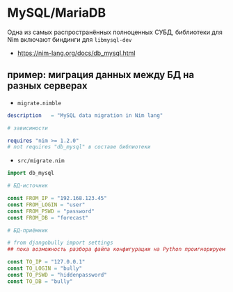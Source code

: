 # MySQL/MariaDB

Одна из самых распространённых полноценных СУБД, библиотеки для Nim включают биндинги для `libmysql-dev`

* https://nim-lang.org/docs/db_mysql.html

## пример: миграция данных между БД на разных серверах

* `migrate.nimble`
```nim
description   = "MySQL data migration in Nim lang"

# зависимости

requires "nim >= 1.2.0"
# not requires "db_mysql" в составе библиотеки
```
* `src/migrate.nim`
```nim
import db_mysql
```
```nim
# БД-источник

const FROM_IP = "192.168.123.45"
const FROM_LOGIN = "user"
const FROM_PSWD = "password"
const FROM_DB = "forecast"
```
```nim
# БД-приёмник

# from djangobully import settings
## пока возможность разбора файла конфигурации на Python проигнорируем

const TO_IP = "127.0.0.1"
const TO_LOGIN = "bully"
const TO_PSWD = "hiddenpassword"
const TO_DB = "bully"
```

